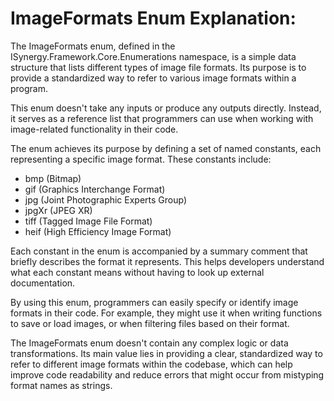 # ImageFormats Enum Explanation:

The ImageFormats enum, defined in the ISynergy.Framework.Core.Enumerations namespace, is a simple data structure that lists different types of image file formats. Its purpose is to provide a standardized way to refer to various image formats within a program.

This enum doesn't take any inputs or produce any outputs directly. Instead, it serves as a reference list that programmers can use when working with image-related functionality in their code.

The enum achieves its purpose by defining a set of named constants, each representing a specific image format. These constants include:

- bmp (Bitmap)
- gif (Graphics Interchange Format)
- jpg (Joint Photographic Experts Group)
- jpgXr (JPEG XR)
- tiff (Tagged Image File Format)
- heif (High Efficiency Image Format)

Each constant in the enum is accompanied by a summary comment that briefly describes the format it represents. This helps developers understand what each constant means without having to look up external documentation.

By using this enum, programmers can easily specify or identify image formats in their code. For example, they might use it when writing functions to save or load images, or when filtering files based on their format.

The ImageFormats enum doesn't contain any complex logic or data transformations. Its main value lies in providing a clear, standardized way to refer to different image formats within the codebase, which can help improve code readability and reduce errors that might occur from mistyping format names as strings.